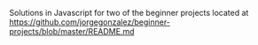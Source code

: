 Solutions in Javascript for two of the beginner projects located at https://github.com/jorgegonzalez/beginner-projects/blob/master/README.md
